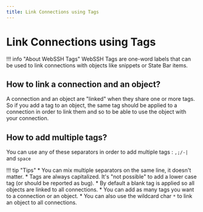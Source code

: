 ```yaml
---
title: Link Connections using Tags
---
```


# Link Connections using Tags

!!! info "About WebSSH Tags"
    WebSSH Tags are one-word labels that can be used to link connections with objects like snippets or State Bar items.

## How to link a connection and an object?
A connection and an object are "linked" when they share one or more tags. So if you add a tag to an object, the same tag should be applied to a connection in order to link them and so to be able to use the object with your connection.

## How to add multiple tags?
You can use any of these separators in order to add multiple tags : `,;/-|` and `space`

!!! tip "Tips"
    * You can mix multiple separators on the same line, it doesn't matter.
    * Tags are always capitalized. It's "not possible" to add a lower case tag (or should be reported as bug).
    * By default a blank tag is applied so all objects are linked to all connections.
    * You can add as many tags you want to a connection or an object.
    * You can also use the wildcard char `*` to link an object to all connections.